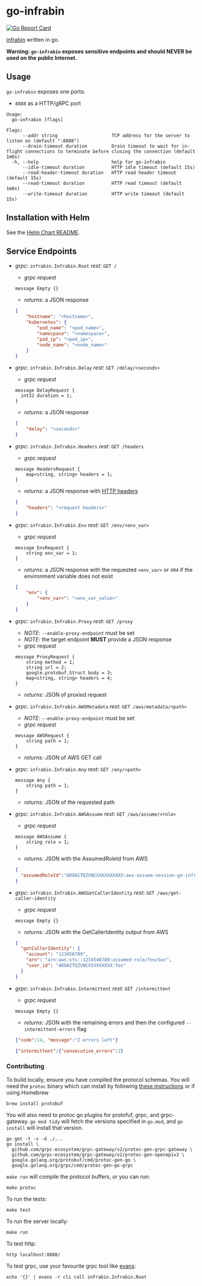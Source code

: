 # go-infrabin

[![Go Report Card](https://goreportcard.com/badge/github.com/maruina/go-infrabin)](https://goreportcard.com/report/github.com/maruina/go-infrabin)

[infrabin](https://github.com/maruina/infrabin) written in go.

**Warning: `go-infrabin` exposes sensitive endpoints and should NEVER be used on the public Internet.**

## Usage

`go-infrabin` exposes one ports:

* `8888` as a HTTP/gRPC port

```console
Usage:
  go-infrabin [flags]

Flags:
      --addr string                    TCP address for the server to listen on (default ":8888")
      --drain-timeout duration         Drain timeout to wait for in-flight connections to terminate before closing the connection (default 1m0s)
  -h, --help                           help for go-infrabin
      --idle-timeout duration          HTTP idle timeout (default 15s)
      --read-header-timeout duration   HTTP read header timeout (default 15s)
      --read-timeout duration          HTTP read timeout (default 1m0s)
      --write-timeout duration         HTTP write timeout (default 15s)
```

## Installation with Helm

See the [Helm Chart README](./chart/go-infrabin/README.md).

## Service Endpoints

* _grpc_: `infrabin.Infrabin.Root` _rest_: `GET /`
  * _grpc request_

  ```text
  message Empty {}
  ```

  * _returns_: a JSON response

  ```json
  {
      "hostname": "<hostname>",
      "kubernetes": {
          "pod_name": "<pod_name>",
          "namespace": "<namespace>",
          "pod_ip": "<pod_ip>",
          "node_name": "<node_name>"
      }
  }
  ```

* _grpc_: `infrabin.Infrabin.Delay` _rest_: `GET /delay/<seconds>`
  * _grpc request_

  ```text
  message DelayRequest {
    int32 duration = 1;
  }
  ```

  * _returns_: a JSON response

  ```json
  {
      "delay": "<seconds>"
  }
  ```

* _grpc_: `infrabin.Infrabin.Headers` _rest_: `GET /headers`

  * _grpc request_

  ```text
  message HeadersRequest {
      map<string, string> headers = 1;
  }
  ```

  * _returns_: a JSON response with [HTTP headers](https://pkg.go.dev/net/http?tab=doc#Header)

  ```json
  {
      "headers": "<request headers>"
  }
  ```

* _grpc_: `infrabin.Infrabin.Env` _rest_: `GET /env/<env_var>`
  * _grpc request_

  ```text
  message EnvRequest {
      string env_var = 1;
  }
  ```

  * _returns_: a JSON response with the requested `<env_var>` or `404` if the environment variable does not exist

  ```json
  {
      "env": {
          "<env_var>": "<env_var_value>"
      }
  }
  ```

* _grpc_: `infrabin.Infrabin.Proxy` _rest_: `GET /proxy`
  * _NOTE_: `--enable-proxy-endpoint` must be set
  * _NOTE_: the target endpoint **MUST** provide a JSON response
  * _grpc request_

  ```text
  message ProxyRequest {
      string method = 1;
      string url = 2;
      google.protobuf.Struct body = 3;
      map<string, string> headers = 4;
  }
  ```

  * _returns_: JSON of proxied request

* _grpc_: `infrabin.Infrabin.AWSMetadata` _rest_: `GET /aws/metadata/<path>`
  * _NOTE_: `--enable-proxy-endpoint` must be set
  * _grpc request_

  ```text
  message AWSRequest {
      string path = 1;
  }
  ```

  * _returns_: JSON of AWS GET call

* _grpc_: `infrabin.Infrabin.Any` _rest_: `GET /any/<path>`

  ```text
  message Any {
      string path = 1;
  }
  ```

  * _returns_: JSON of the requested path

* _grpc_: `infrabin.Infrabin.AWSAssume` _rest_: `GET /aws/assume/<role>`
  * _grpc request_

  ```text
  message AWSAssume {
      string role = 1;
  }
  ```

  * _returns_: JSON with the AssumedRoleId from AWS

  ```json
  {
    "assumedRoleId":"AROAITQZVNCXXXXXXXXXX:aws-assume-session-go-infrabin"
  }
  ```

* _grpc_: `infrabin.Infrabin.AWSGetCallerIdentity` _rest_: `GET /aws/get-caller-identity`
  * _grpc request_

  ```text
  message Empty {}
  ```

  * _returns_: JSON with the GetCallerIdentity output from AWS

  ```json
  {
    "getCallerIdentity": {
      "account": "123456789",
      "arn": "arn:aws:sts::1234546789:assumed-role/foo/bar",
      "user_id": "AROAITQZVNCVSVXXXXXX:foo"
    }
  }
  ```

* _grpc_: `infrabin.Infrabin.Intermittent` _rest_: `GET /intermittent`
  * _grpc request_

  ```text
  message Empty {}
  ```

  * _returns_: JSON with the remaining errors and then the configured `--intermittent-errors` flag

  ```json
  {"code":14, "message":"2 errors left"}
  ```

  ```json
  {"intermittent":{"consecutive_errors":2}
  ```

### Contributing

To build locally, ensure you have compiled the protocol schemas. You
will need the `protoc` binary which can install by following
[these instructions][protoc] or if using Homebrew

```shell
brew install protobuf
```

You will also need to protoc go plugins for protofuf, grpc, and
grpc-gateway. `go mod tidy` will fetch the versions specified in
`go.mod`, and `go install` will install that version.

```shell
go get -t -v -d ./...
go install \
  github.com/grpc-ecosystem/grpc-gateway/v2/protoc-gen-grpc-gateway \
  github.com/grpc-ecosystem/grpc-gateway/v2/protoc-gen-openapiv2 \
  google.golang.org/protobuf/cmd/protoc-gen-go \
  google.golang.org/grpc/cmd/protoc-gen-go-grpc
```

`make run` will compile the protocol buffers, or you can run:

```shell
make protoc
```

To run the tests:

```shell
make test
```

To run the server locally:

```shell
make run
```

To test http:

```shell
http localhost:8888/
```

To test grpc, use your favourite grpc tool like [evans][evans]:

```shell
echo '{}' | evans -r cli call infrabin.Infrabin.Root
```

[protoc]: https://grpc.io/docs/languages/go/quickstart/#prerequisites
[evans]: https://github.com/ktr0731/evans/
